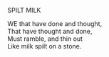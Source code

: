 SPILT MILK  
  
WE that have done and thought,  
That have thought and done,  
Must ramble, and thin out  
Like milk spilt on a stone.  
